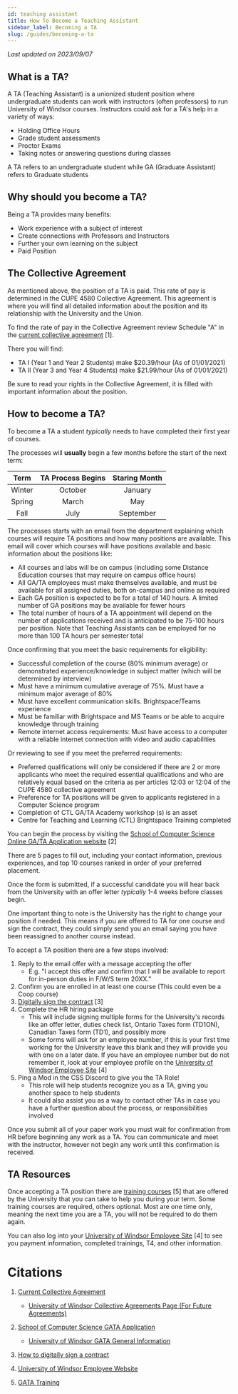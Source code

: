 ```yaml
---
id: teaching assistant
title: How To Become a Teaching Assistant
sidebar_label: Becoming a TA
slug: /guides/becoming-a-ta
---
```


_Last updated on 2023/09/07_

## What is a TA?

A TA (Teaching Assistant) is a unionized student position where undergraduate students can work with instructors (often professors) to run University of Windsor courses. Instructors could ask for a TA's help in a variety of ways:

- Holding Office Hours 
- Grade student assessments
- Proctor Exams
- Taking notes or answering questions during classes
    
A TA refers to an undergraduate student while GA (Graduate Assistant) refers to Graduate students

## Why should you become a TA?

Being a TA provides many benefits:

- Work experience with a subject of interest
- Create connections with Professors and Instructors
- Further your own learning on the subject
- Paid Position

## The Collective Agreement

As mentioned above, the position of a TA is paid. This rate of pay is determined in the CUPE 4580 Collective Agreement. This agreement is where you will find all detailed information about the position and its relationship with the University and the Union.

To find the rate of pay in the Collective Agreement review Schedule "A" in the [current collective agreement](https://www.uwindsor.ca/humanresources/sites/uwindsor.ca.humanresources/files/2019-2022_cupe_4580_collective_agreement.pdf) [1].

There you will find:
- TA I (Year 1 and Year 2 Students) make $20.39/hour (As of 01/01/2021)  
- TA II (Year 3 and Year 4 Students) make $21.99/hour (As of 01/01/2021)

Be sure to read your rights in the Collective Agreement, it is filled with important information about the position.
    
## How to become a TA?

To become a TA a student _typically_ needs to have completed their first year of courses. 

The processes will **usually** begin a few months before the start of the next term:

| Term   | TA Process Begins | Staring Month |
|:------:|:-----------------:|:-------------:|
| Winter | October           | January       |
| Spring | March             | May           |
| Fall   | July              | September     |

The processes starts with an email from the department explaining which courses will require TA positions and how many positions are available. This email will cover which courses will have positions available and basic information about the positions like:

- All courses and labs will be on campus (including some Distance Education courses that may require on campus office hours)
- All GA/TA employees must make themselves available, and must be available for all assigned duties, both on-campus and online as required
- Each GA position is expected to be for a total of 140 hours. A limited number of GA positions may be available for fewer hours
- The total number of hours of a TA appointment will depend on the number of applications received and is anticipated to be 75-100 hours per position.  Note that Teaching Assistants can be employed for no more than 100 TA hours per semester total


Once confirming that you meet the basic requirements for eligibility:

- Successful completion of the course (80% minimum average) or demonstrated experience/knowledge in subject matter (which will be determined by interview) 
- Must have a minimum cumulative average of 75%. Must have a minimum major average of 80%
- Must have excellent communication skills. Brightspace/Teams experience
- Must be familiar with Brightspace and MS Teams or be able to acquire knowledge through training 
- Remote internet access requirements: Must have access to a computer with a reliable internet connection with video and audio capabilities
    
Or reviewing to see if you meet the preferred requirements:

- Preferred qualifications will only be considered if there are 2 or more applicants who meet the required essential qualifications and who are relatively equal based on the criteria as per articles 12:03 or 12:04 of the CUPE 4580 collective agreement
- Preference for TA positions will be given to applicants registered in a Computer Science program
- Completion of CTL GA/TA Academy workshop (s) is an asset
- Centre for Teaching and Learning (CTL) Brightspace Training completed

You can begin the process by visiting the [School of Computer Science Online GA/TA Application website](https://forms.myweb.cs.uwindsor.ca/modules/form_builder/published/ta_ga_application.php) [2]

There are 5 pages to fill out, including your contact information, previous experiences, and top 10 courses ranked in order of your preferred placement.

Once the form is submitted, if a successful candidate you will hear back from the University with an offer letter _typically_ 1-4 weeks before classes begin.

One important thing to note is the University has the right to change your position if needed. This means if you are offered to TA for one course and sign the contract, they could simply send you an email saying you have been reassigned to another course instead.

To accept a TA position there are a few steps involved:

1. Reply to the email offer with a message accepting the offer
    * E.g. "I accept this offer and confirm that I will be available to report for in-person duties in F/W/S term 20XX."
2. Confirm you are enrolled in at least one course (This could even be a Coop course)
3. [Digitally sign the contract](https://www.uwindsor.ca/graduate-studies/1236/adding-digital-signature-pdf-fillable-form) [3]
4. Complete the HR hiring package
    * This will include signing multiple forms for the University's records like an offer letter, duties check list, Ontario Taxes form (TD1ON), Canadian Taxes form (TD1), and possibly more
    * Some forms will ask for an employee number, if this is your first time working for the University leave this blank and they will provide you with one on a later date. If you have an employee number but do not remember it, look at your employee profile on the [University of Windsor Employee Site](https://myuwinfo.uwindsor.ca/default) [4]
5. Ping a Mod in the CSS Discord to give you the TA Role! 
    * This role will help students recognize you as a TA, giving you another space to help students
    * It could also assist you as a way to contact other TAs in case you have a further question about the process, or responsibilities involved

Once you submit all of your paper work you must wait for confirmation from HR before beginning any work as a TA. You can communicate and meet with the instructor, however not begin any work until this confirmation is received. 

## TA Resources

Once accepting a TA position there are [training courses](https://ctl2.uwindsor.ca/workshops/) [5] that are offered by the University that you can take to help you during your term. Some training courses are required, others optional. Most are one time only, meaning the next time you are a TA, you will not be required to do them again.

You can also log into your [University of Windsor Employee Site](https://myuwinfo.uwindsor.ca/default) [4] to see you payment information, completed trainings, T4, and other information.

# Citations

1. [Current Collective Agreement](https://www.uwindsor.ca/humanresources/sites/uwindsor.ca.humanresources/files/2019-2022_cupe_4580_collective_agreement.pdf)

    * [University of Windsor Collective Agreements Page (For Future Agreements)](https://www.uwindsor.ca/humanresources/526/collective-agreements)

2. [School of Computer Science GATA Application](https://forms.myweb.cs.uwindsor.ca/modules/form_builder/published/ta_ga_application.php)

    * [University of Windsor GATA General Information](https://www.uwindsor.ca/faculty/recruitment/341/graduate-assistants-teaching-assistants)

3. [How to digitally sign a contract](https://www.uwindsor.ca/graduate-studies/1236/adding-digital-signature-pdf-fillable-form)

4. [University of Windsor Employee Website](https://myuwinfo.uwindsor.ca/default)

5. [GATA Training](https://ctl2.uwindsor.ca/workshops/)